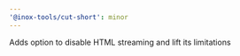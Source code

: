```yaml
---
'@inox-tools/cut-short': minor
---
```


Adds option to disable HTML streaming and lift its limitations
